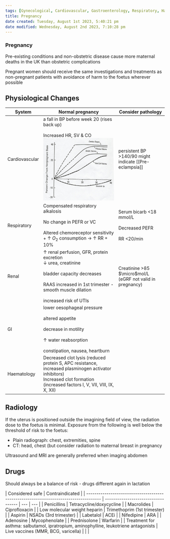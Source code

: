 ```yaml
---
tags: [Gynecological, Cardiovascular, Gastroenterology, Respiratory, Haematology, Nephrology]
title: Pregnancy
date created: Tuesday, August 1st 2023, 5:40:21 pm
date modified: Wednesday, August 2nd 2023, 7:10:28 pm
---
```


### Pregnancy

Pre-existing conditions and non-obstetric disease cause more maternal deaths in the UK than obstetric complications

Pregnant women should receive the same investigations and treatments as non-pregnant patients with avoidance of harm to the foetus wherever possible

## Physiological Changes

| System         | Normal pregnancy                                                                                                                                                                                                            | Consider pathology                                                  |
| -------------- | --------------------------------------------------------------------------------------------------------------------------------------------------------------------------------------------------------------------------- | ------------------------------------------------------------------- |
| Cardiovascular | a fall in BP before week 20 (rises back up)<br><br> Increased HR, SV & CO ![](z_attachments/wkJ9EMo.png)                                                                                                              | persistent BP >140/90 might indicate [[Pre-eclampsia]]              |
| Respiratory    | Compensated respiratory alkalosis <br><br> No change in PEFR or VC <br><br> Altered chemoreceptor sensitivity + $\uparrow$ $O_2$ consumption -> $\uparrow$ RR + 10%                                                         | Serum bicarb <18 mmol/L <br><br> Decreased PEFR <br><br> RR <20/min |
| Renal          | $\uparrow$ renal perfusion, GFR, protein excretion <br> $\downarrow$ urea, creatinine <br><br> bladder capacity decreases <br><br> RAAS increased in 1st trimester - smooth muscle dilation <br><br> increased risk of UTIs | Creatinine >85 $\micro$mol/L (eGRF not valid in pregnancy)          |
| GI             | lower oesophageal pressure <br><br> altered appetite <br><br> decrease in motility <br><br> $\uparrow$ water reabsorption <br><br> constipation, nausea, heartburn                                                          |                                                                     |
| Haematology    | Decreased clot lysis (reduced protein S, APC resistance, increased plasminogen activator inhibitors)<br> Increased clot formation (increased factors I, V, VII, VIII, IX, X, XII)                                           |                                                                     |

## Radiology

If the uterus is positioned outside the imagining field of view, the radiation dose to the foetus is minimal.
Exposure from the following is well below the threshold of risk to the foetus:

- Plain radiograph: chest, extremities, spine
- CT: head, chest (but consider radiation to maternal breast in pregnancy

Ultrasound and MRI are generally preferred when imaging abdomen

## Drugs

Should always be a balance of risk - drugs different again in lactation

| Considered safe                                                                       | Contraindicated                     |
| ------------------------------------------------------------------------------------- | ----------------------------------- | --- | --- |
| Penicillins                                                                           | Tetracycline/doxycycline            |
| Macrolides                                                                            | Ciprofloxacin                       |
| Low molecular weight heparin                                                          | Trimethoprim (1st trimester)        |
| Aspirin                                                                               | NSADs (3rd trimester)               |
| Labetalol                                                                             | ACEi                                |
| Nifedipine                                                                            | ARA                                 |
| Adenosine                                                                             | Mycophenolate                       |
| Prednisolone                                                                          | Warfarin                            |
| Treatment for asthma: salbutamol, ipratropium, aminophylline, leukotriene antagonists | Live vaccines (MMR, BCG, varicella) |     |     |
